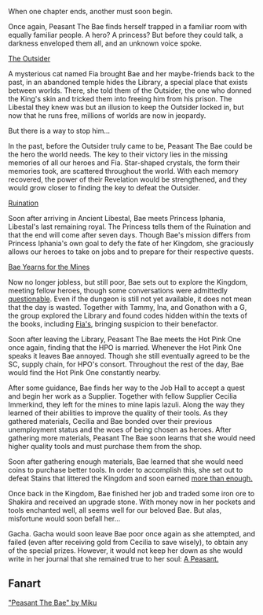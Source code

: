 When one chapter ends, another must soon begin.

Once again, Peasant The Bae finds herself trapped in a familiar room with equally familiar people. A hero? A princess? But before they could talk, a darkness enveloped them all, and an unknown voice spoke.

[The Outsider](#embed:https://youtu.be/7bOe38rP7JQ?t=454)

A mysterious cat named Fia brought Bae and her maybe-friends back to the past, in an abandoned temple hides the Library, a special place that exists between worlds. There, she told them of the Outsider, the one who donned the King's skin and tricked them into freeing him from his prison. The Libestal they knew was but an illusion to keep the Outsider locked in, but now that he runs free, millions of worlds are now in jeopardy.

But there is a way to stop him...

In the past, before the Outsider truly came to be, Peasant The Bae could be the hero the world needs. The key to their victory lies in the missing memories of all our heroes and Fia. Star-shaped crystals, the form their memories took, are scattered throughout the world. With each memory recovered, the power of their Revelation would be strengthened, and they would grow closer to finding the key to defeat the Outsider.

[Ruination](#embed:https://youtu.be/7bOe38rP7JQ?t=1484)

Soon after arriving in Ancient Libestal, Bae meets Princess Iphania, Libestal's last remaining royal. The Princess tells them of the Ruination and that the end will come after seven days. Though Bae's mission differs from Princess Iphania's own goal to defy the fate of her Kingdom, she graciously allows our heroes to take on jobs and to prepare for their respective quests.

[Bae Yearns for the Mines](#embed:https://youtu.be/7bOe38rP7JQ?t=1739)

Now no longer jobless, but still poor, Bae sets out to explore the Kingdom, meeting fellow heroes, though some conversations were admittedly [questionable](https://youtu.be/7bOe38rP7JQ?t=2293). Even if the dungeon is still not yet available, it does not mean that the day is wasted. Together with Tammy, Ina, and Gonathon with a G, the group explored the Library and found codes hidden within the texts of the books, including [Fia's](https://youtu.be/7bOe38rP7JQ?t=2910), bringing suspicion to their benefactor.

Soon after leaving the Library, Peasant The Bae meets the Hot Pink One once again, finding that the HPO is married. Whenever the Hot Pink One speaks it leaves Bae annoyed. Though she still eventually agreed to be the SC, supply chain, for HPO's consort. Throughout the rest of the day, Bae would find the Hot Pink One constantly nearby.

After some guidance, Bae finds her way to the Job Hall to accept a quest and begin her work as a Supplier. Together with fellow Supplier Cecilia Immerkind, they left for the mines to mine lapis lazuli. Along the way they learned of their abilities to improve the quality of their tools. As they gathered materials, Cecilia and Bae bonded over their previous unemployment status and the woes of being chosen as heroes. After gathering more materials, Peasant The Bae soon learns that she would need higher quality tools and must purchase them from the shop.

Soon after gathering enough materials, Bae learned that she would need coins to purchase better tools. In order to accomplish this, she set out to defeat Stains that littered the Kingdom and soon earned [more than enough.](https://youtu.be/7bOe38rP7JQ?t=7007)

Once back in the Kingdom, Bae finished her job and traded some iron ore to Shakira and received an upgrade stone. With money now in her pockets and tools enchanted well, all seems well for our beloved Bae. But alas, misfortune would soon befall her...

Gacha. Gacha would soon leave Bae poor once again as she attempted, and failed (even after receiving gold from Cecilia to save wisely), to obtain any of the special prizes. However, it would not keep her down as she would write in her journal that she remained true to her soul: [A Peasant.](https://youtu.be/7bOe38rP7JQ?t=8145)

## Fanart

["Peasant The Bae" by Miku](https://x.com/Mikururun/status/1899107067182411936/photo/1)
